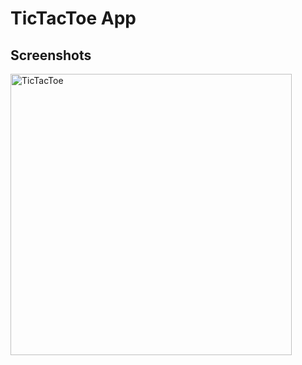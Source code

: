 # TicTacToe App

## Screenshots
<img alt="TicTacToe" height="450px" src="https://github.com/Muratoter/tictactoe/media/tictactoe.png" />
